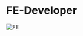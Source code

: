 # FE-Developer
![FE](https://fiverr-res.cloudinary.com/images/t_main1,q_auto,f_auto,q_auto,f_auto/gigs/327279407/original/68b3cd421184cff830ae4c38d92476ce07ef2346/be-your-front-end-developer-using-react-js-and-next-js.png)

